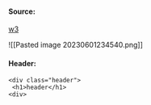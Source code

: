 #### Source:
[w3](https://www.w3schools.com/css/css_website_layout.asp)


![[Pasted image 20230601234540.png]]


#### Header:

```
<div class="header">
 <h1>header</h1>
<div>
```